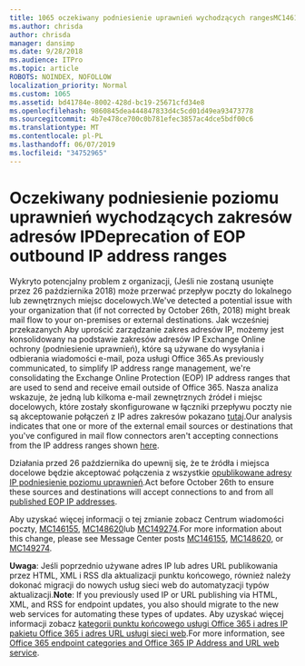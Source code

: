 ```yaml
---
title: 1065 oczekiwany podniesienie uprawnień wychodzących rangesMC146155 adres IP
ms.author: chrisda
author: chrisda
manager: dansimp
ms.date: 9/28/2018
ms.audience: ITPro
ms.topic: article
ROBOTS: NOINDEX, NOFOLLOW
localization_priority: Normal
ms.custom: 1065
ms.assetid: bd41784e-8002-428d-bc19-25671cfd34e8
ms.openlocfilehash: 9860845dea444847833d4c5cd01d49ea93473778
ms.sourcegitcommit: 4b7e478ce700c0b781efec3857ac4dce5bdf00c6
ms.translationtype: MT
ms.contentlocale: pl-PL
ms.lasthandoff: 06/07/2019
ms.locfileid: "34752965"
---
```

# <a name="deprecation-of-eop-outbound-ip-address-ranges"></a><span data-ttu-id="938df-102">Oczekiwany podniesienie poziomu uprawnień wychodzących zakresów adresów IP</span><span class="sxs-lookup"><span data-stu-id="938df-102">Deprecation of EOP outbound IP address ranges</span></span>

<span data-ttu-id="938df-103">Wykryto potencjalny problem z organizacji, (Jeśli nie zostaną usunięte przez 26 października 2018) może przerwać przepływ poczty do lokalnego lub zewnętrznych miejsc docelowych.</span><span class="sxs-lookup"><span data-stu-id="938df-103">We've detected a potential issue with your organization that (if not corrected by October 26th, 2018) might break mail flow to your on-premises or external destinations.</span></span> <span data-ttu-id="938df-104">Jak wcześniej przekazanych Aby uprościć zarządzanie zakres adresów IP, możemy jest konsolidowany na podstawie zakresów adresów IP Exchange Online ochrony (podniesienie uprawnień), które są używane do wysyłania i odbierania wiadomości e-mail, poza usługi Office 365.</span><span class="sxs-lookup"><span data-stu-id="938df-104">As previously communicated, to simplify IP address range management, we're consolidating the Exchange Online Protection (EOP) IP address ranges that are used to send and receive email outside of Office 365.</span></span> <span data-ttu-id="938df-105">Nasza analiza wskazuje, że jedną lub kilkoma e-mail zewnętrznych źródeł i miejsc docelowych, które zostały skonfigurowane w łączniki przepływu poczty nie są akceptowanie połączeń z IP adres zakresów pokazano [tutaj](https://docs.microsoft.com/office365/SecurityCompliance/eop/exchange-online-protection-ip-addresses).</span><span class="sxs-lookup"><span data-stu-id="938df-105">Our analysis indicates that one or more of the external email sources or destinations that you've configured in mail flow connectors aren't accepting connections from the IP address ranges shown [here](https://docs.microsoft.com/office365/SecurityCompliance/eop/exchange-online-protection-ip-addresses).</span></span>

<span data-ttu-id="938df-106">Działania przed 26 października do upewnij się, że te źródła i miejsca docelowe będzie akceptować połączenia z wszystkie [opublikowane adresy IP podniesienie poziomu uprawnień](https://docs.microsoft.com/office365/SecurityCompliance/eop/exchange-online-protection-ip-addresses).</span><span class="sxs-lookup"><span data-stu-id="938df-106">Act before October 26th to ensure these sources and destinations will accept connections to and from all [published EOP IP addresses](https://docs.microsoft.com/office365/SecurityCompliance/eop/exchange-online-protection-ip-addresses).</span></span>

<span data-ttu-id="938df-107">Aby uzyskać więcej informacji o tej zmianie zobacz Centrum wiadomości poczty, [MC146155](https://portal.office.com/AdminPortal/home?switchtomodern=true#/MessageCenter?id=MC146155), [MC148620](https://portal.office.com/AdminPortal/home?switchtomodern=true#/MessageCenter?id=MC148620)lub [MC149274](https://portal.office.com/AdminPortal/home?switchtomodern=true#/MessageCenter?id=MC149274).</span><span class="sxs-lookup"><span data-stu-id="938df-107">For more information about this change, please see Message Center posts [MC146155](https://portal.office.com/AdminPortal/home?switchtomodern=true#/MessageCenter?id=MC146155), [MC148620](https://portal.office.com/AdminPortal/home?switchtomodern=true#/MessageCenter?id=MC148620), or [MC149274](https://portal.office.com/AdminPortal/home?switchtomodern=true#/MessageCenter?id=MC149274).</span></span>

<span data-ttu-id="938df-108">**Uwaga**: Jeśli poprzednio używane adres IP lub adres URL publikowania przez HTML, XML i RSS dla aktualizacji punktu końcowego, również należy dokonać migracji do nowych usług sieci web do automatyzacji typów aktualizacji.</span><span class="sxs-lookup"><span data-stu-id="938df-108">**Note**: If you previously used IP or URL publishing via HTML, XML, and RSS for endpoint updates, you also should migrate to the new web services for automating these types of updates.</span></span> <span data-ttu-id="938df-109">Aby uzyskać więcej informacji zobacz [kategorii punktu końcowego usługi Office 365 i adres IP pakietu Office 365 i adres URL usługi sieci web](https://techcommunity.microsoft.com/t5/Office-365-Blog/Announcing-Office-365-endpoint-categories-and-Office-365-IP/ba-p/177638).</span><span class="sxs-lookup"><span data-stu-id="938df-109">For more information, see [Office 365 endpoint categories and Office 365 IP Address and URL web service](https://techcommunity.microsoft.com/t5/Office-365-Blog/Announcing-Office-365-endpoint-categories-and-Office-365-IP/ba-p/177638).</span></span>
